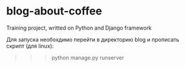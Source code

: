 # blog-about-coffee
Training project, writted on Python and Django framework

Для запуска необохдимо перейти в директорию blog и прописать скрипт (для linux): 
>>>python manage.py runserver
